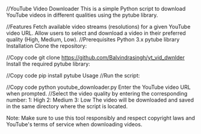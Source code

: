 //YouTube Video Downloader
This is a simple Python script to download YouTube videos in different qualities using the pytube library.

//Features
Fetch available video streams (resolutions) for a given YouTube video URL.
Allow users to select and download a video in their preferred quality (High, Medium, Low).
//Prerequisites
Python 3.x
pytube library
Installation
Clone the repository:

//Copy code
git clone https://github.com/Balvindrasingh/yt_vid_dwnlder
Install the required pytube library:

//Copy code
pip install pytube
Usage
//Run the script:

//Copy code
python youtube_downloader.py
Enter the YouTube video URL when prompted.
//Select the video quality by entering the corresponding number:
1: High
2: Medium
3: Low
The video will be downloaded and saved in the same directory where the script is located.

Note: Make sure to use this tool responsibly and respect copyright laws and YouTube's terms of service when downloading videos.
